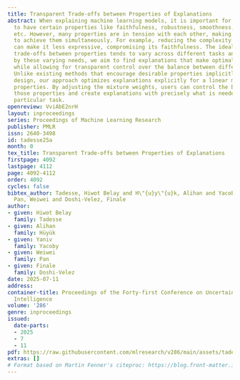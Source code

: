 ```yaml
---
title: Transparent Trade-offs between Properties of Explanations
abstract: When explaining machine learning models, it is important for explanations
  to have certain properties like faithfulness, robustness, smoothness, low complexity,
  etc. However, many properties are in tension with each other, making it challenging
  to achieve them simultaneously. For example, reducing the complexity of an explanation
  can make it less expressive, compromising its faithfulness. The ideal balance of
  trade-offs between properties tends to vary across different tasks and users. Motivated
  by these varying needs, we aim to find explanations that make optimal trade-offs
  while allowing for transparent control over the balance between different properties.
  Unlike existing methods that encourage desirable properties implicitly through their
  design, our approach optimizes explanations explicitly for a linear mixture of multiple
  properties. By adjusting the mixture weights, users can control the balance between
  those properties and create explanations with precisely what is needed for their
  particular task.
openreview: VviAbE2nrH
layout: inproceedings
series: Proceedings of Machine Learning Research
publisher: PMLR
issn: 2640-3498
id: tadesse25a
month: 0
tex_title: Transparent Trade-offs between Properties of Explanations
firstpage: 4092
lastpage: 4112
page: 4092-4112
order: 4092
cycles: false
bibtex_author: Tadesse, Hiwot Belay and H\"{u}y\"{u}k, Alihan and Yacoby, Yaniv and
  Pan, Weiwei and Doshi-Velez, Finale
author:
- given: Hiwot Belay
  family: Tadesse
- given: Alihan
  family: Hüyük
- given: Yaniv
  family: Yacoby
- given: Weiwei
  family: Pan
- given: Finale
  family: Doshi-Velez
date: 2025-07-11
address:
container-title: Proceedings of the Forty-first Conference on Uncertainty in Artificial
  Intelligence
volume: '286'
genre: inproceedings
issued:
  date-parts:
  - 2025
  - 7
  - 11
pdf: https://raw.githubusercontent.com/mlresearch/v286/main/assets/tadesse25a/tadesse25a.pdf
extras: []
# Format based on Martin Fenner's citeproc: https://blog.front-matter.io/posts/citeproc-yaml-for-bibliographies/
---
```

